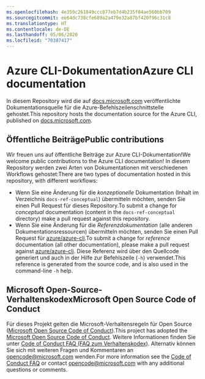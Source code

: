 ```yaml
---
ms.openlocfilehash: 4e359c261849ccc877eb7d4b235f04ae560bb709
ms.sourcegitcommit: ee64dc738cfe689a2a479e32a87bf420f96c31c8
ms.translationtype: HT
ms.contentlocale: de-DE
ms.lasthandoff: 05/06/2020
ms.locfileid: "70387417"
---
```

# <a name="azure-cli-documentation"></a><span data-ttu-id="4bb88-101">Azure CLI-Dokumentation</span><span class="sxs-lookup"><span data-stu-id="4bb88-101">Azure CLI documentation</span></span>

<span data-ttu-id="4bb88-102">In diesem Repository wird die auf [docs.microsoft.com](https://docs.microsoft.com/cli/azure/) veröffentlichte Dokumentationsquelle für die Azure-Befehlszeilenschnittstelle gehostet.</span><span class="sxs-lookup"><span data-stu-id="4bb88-102">This repository hosts the documentation source for the Azure CLI, published on [docs.microsoft.com](https://docs.microsoft.com/cli/azure/).</span></span>

## <a name="public-contributions"></a><span data-ttu-id="4bb88-103">Öffentliche Beiträge</span><span class="sxs-lookup"><span data-stu-id="4bb88-103">Public contributions</span></span>

<span data-ttu-id="4bb88-104">Wir freuen uns auf öffentliche Beiträge zur Azure CLI-Dokumentation!</span><span class="sxs-lookup"><span data-stu-id="4bb88-104">We welcome public contributions to the Azure CLI documentation!</span></span> <span data-ttu-id="4bb88-105">In diesem Repository werden zwei Arten von Dokumentationen mit verschiedenen Workflows gehostet:</span><span class="sxs-lookup"><span data-stu-id="4bb88-105">There are two types of documentation hosted in this repository, with different workflows:</span></span>

* <span data-ttu-id="4bb88-106">Wenn Sie eine Änderung für die _konzeptionelle_ Dokumentation (Inhalt im Verzeichnis `docs-ref-conceptual`) übermitteln möchten, senden Sie einen Pull Request für dieses Repository.</span><span class="sxs-lookup"><span data-stu-id="4bb88-106">To submit a change for _conceptual_ documentation (content in the `docs-ref-conceptual` directory) make a pull request against this repository.</span></span>
* <span data-ttu-id="4bb88-107">Wenn Sie eine Änderung für die _Referenzdokumentation_ (alle anderen Dokumentationsressourcen) übermitteln möchten, senden Sie einen Pull Request für [azure/azure-cli](https://github.com/azure/azure-cli).</span><span class="sxs-lookup"><span data-stu-id="4bb88-107">To submit a change for _reference_ documentation (all other documentation), please make a pull request against [azure/azure-cli](https://github.com/azure/azure-cli).</span></span> <span data-ttu-id="4bb88-108">Diese Referenz wird über den Quellcode generiert und auch in der Hilfe zur Befehlszeile (`-h`) verwendet.</span><span class="sxs-lookup"><span data-stu-id="4bb88-108">This reference is generated from the source code, and is also used in the command-line `-h` help.</span></span>

## <a name="microsoft-open-source-code-of-conduct"></a><span data-ttu-id="4bb88-109">Microsoft Open-Source-Verhaltenskodex</span><span class="sxs-lookup"><span data-stu-id="4bb88-109">Microsoft Open Source Code of Conduct</span></span>

<span data-ttu-id="4bb88-110">Für dieses Projekt gelten die Microsoft-Verhaltensregeln für Open Source ([Microsoft Open Source Code of Conduct](https://opensource.microsoft.com/codeofconduct/)).</span><span class="sxs-lookup"><span data-stu-id="4bb88-110">This project has adopted the [Microsoft Open Source Code of Conduct](https://opensource.microsoft.com/codeofconduct/).</span></span>
<span data-ttu-id="4bb88-111">Weitere Informationen finden Sie unter [Code of Conduct FAQ (FAQ zum Verhaltenskodex)](https://opensource.microsoft.com/codeofconduct/faq/). Alternativ können Sie sich mit weiteren Fragen und Kommentaren an [opencode@microsoft.com](mailto:opencode@microsoft.com) wenden.</span><span class="sxs-lookup"><span data-stu-id="4bb88-111">For more information see the [Code of Conduct FAQ](https://opensource.microsoft.com/codeofconduct/faq/) or contact [opencode@microsoft.com](mailto:opencode@microsoft.com) with any additional questions or comments.</span></span>

